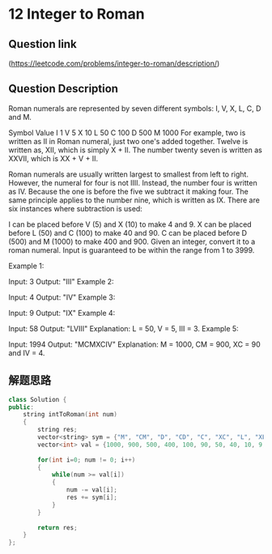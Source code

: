 # 12 Integer to Roman

## Question link
(https://leetcode.com/problems/integer-to-roman/description/)

## Question Description
Roman numerals are represented by seven different symbols: I, V, X, L, C, D and M.

Symbol       Value
I             1
V             5
X             10
L             50
C             100
D             500
M             1000
For example, two is written as II in Roman numeral, just two one's added together. Twelve is written as, XII, which is simply X + II. The number twenty seven is written as XXVII, which is XX + V + II.

Roman numerals are usually written largest to smallest from left to right. However, the numeral for four is not IIII. Instead, the number four is written as IV. Because the one is before the five we subtract it making four. The same principle applies to the number nine, which is written as IX. There are six instances where subtraction is used:

I can be placed before V (5) and X (10) to make 4 and 9. 
X can be placed before L (50) and C (100) to make 40 and 90. 
C can be placed before D (500) and M (1000) to make 400 and 900.
Given an integer, convert it to a roman numeral. Input is guaranteed to be within the range from 1 to 3999.

Example 1:

Input: 3
Output: "III"
Example 2:

Input: 4
Output: "IV"
Example 3:

Input: 9
Output: "IX"
Example 4:

Input: 58
Output: "LVIII"
Explanation: L = 50, V = 5, III = 3.
Example 5:

Input: 1994
Output: "MCMXCIV"
Explanation: M = 1000, CM = 900, XC = 90 and IV = 4.


## 解题思路

```c++
class Solution {
public:
    string intToRoman(int num) 
    {
        string res;
        vector<string> sym = {"M", "CM", "D", "CD", "C", "XC", "L", "XL", "X", "IX", "V", "IV", "I"};
        vector<int> val = {1000, 900, 500, 400, 100, 90, 50, 40, 10, 9, 5, 4, 1};
        
        for(int i=0; num != 0; i++)
        {
            while(num >= val[i])
            {
                num -= val[i];
                res += sym[i];
            }
        }
        
        return res;
    }
};
```